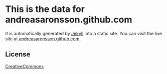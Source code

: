 # This is the data for andreasaronsson.github.com

It is automatically generated by [Jekyll](http://github.com/mojombo/jekyll) into
a static site. You can visit the live site
at [andreasaronsson.github.com](https://andreasaronsson.github.com).

## License

[CreativeCommons](http://creativecommons.org/licenses/by-nc-sa/3.0/legalcode)

